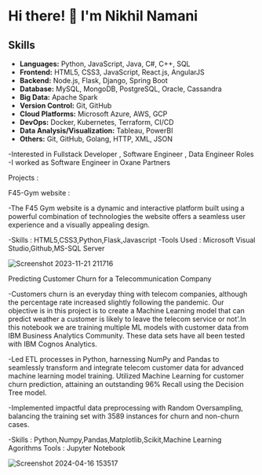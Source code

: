 # Hi there! 👋 I'm Nikhil Namani

## Skills
- **Languages:** Python, JavaScript, Java, C#, C++, SQL
- **Frontend:** HTML5, CSS3, JavaScript, React.js, AngularJS
- **Backend:** Node.js, Flask, Django, Spring Boot
- **Database:** MySQL, MongoDB, PostgreSQL, Oracle, Cassandra
- **Big Data:** Apache Spark 
- **Version Control:** Git, GitHub
- **Cloud Platforms:** Microsoft Azure, AWS, GCP
- **DevOps:** Docker, Kubernetes, Terraform, CI/CD
- **Data Analysis/Visualization:** Tableau, PowerBI
- **Others:** Git, GitHub, Golang, HTTP, XML, JSON


-Interested in Fullstack Developer , Software Engineer , Data Engineer Roles
-I worked as Software Engineer in Oxane Partners 

Projects : 

F45-Gym website : 

-The F45 Gym website is a dynamic and interactive platform built using a powerful combination of technologies the website offers a seamless user experience and a visually appealing design.

-Skills : HTML5,CSS3,Python,Flask,Javascript
-Tools Used : Microsoft Visual Studio,Github,MS-SQL Server

![Screenshot 2023-11-21 211716](https://github.com/NamaniNikhil/NamaniNikhil/assets/42499175/6d1471c4-eee4-439b-86c4-b5d940493d43)



Predicting Customer Churn for a Telecommunication Company          

-Customers churn is an everyday thing with telecom companies, although the percentage rate increased slightly following the pandemic. Our objective is in this project is to create a Machine Learning model that can predict weather a customer is likely to leave the telecom service or not’.In this notebook we are training multiple ML models with customer data from IBM Business Analytics Community. These data sets have all been tested with IBM Cognos Analytics.

-Led ETL processes in Python, harnessing NumPy and Pandas to seamlessly transform and integrate telecom customer data for advanced machine learning model training. Utilized Machine Learning for customer churn prediction, attaining an outstanding 96% Recall using the Decision Tree model.

-Implemented impactful data preprocessing with Random Oversampling, balancing the training set with 3589 instances for churn and non-churn cases.

-Skills : Python,Numpy,Pandas,Matplotlib,Scikit,Machine Learning Agorithms
Tools : Jupyter Notebook

![Screenshot 2024-04-16 153517](https://github.com/NamaniNikhil/NamaniNikhil/assets/42499175/baa6e2cc-5491-4af6-8d95-047b459bc156)


